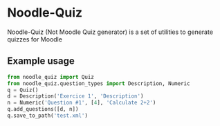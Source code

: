 # Noodle-Quiz
Noodle-Quiz (Not Moodle Quiz generator) is a set of utilities to generate quizzes for Moodle

## Example usage

```python
from noodle_quiz import Quiz
from noodle_quiz.question_types import Description, Numeric 
q = Quiz()
d = Description('Exercice 1', 'Description')
n = Numeric('Question #1', [4], 'Calculate 2+2')
q.add_questions([d, n])
q.save_to_path('test.xml')
```